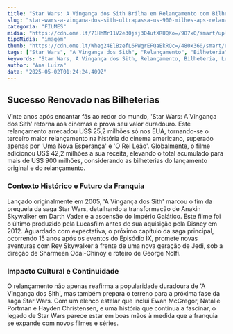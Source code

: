 ```yaml
---
title: "Star Wars: A Vingança dos Sith Brilha em Relançamento com Bilheteria Histórica"
slug: "star-wars-a-vingana-dos-sith-ultrapassa-us-900-milhes-aps-relanamento"
categoria: "FILMES"
midia: "https://cdn.ome.lt/71HhMr11V2e30jsj3D4utXRUQKo=/987x0/smart/uploads/conteudo/fotos/star-wars-episodio-3-relancamento_7CaJIO8.png"
tipoMidia: "imagem"
thumb: "https://cdn.ome.lt/Wheg24ElBzefL6PWgrEFQaEkRQc=/480x360/smart/extras/conteudos/star-wars-episodio-3-relancamento_1W7rNfm.png"
tags: ["Star Wars", "A Vingança dos Sith", "Relançamento", "Bilheteria", "Lucasfilm", "Disney", "Saga Star Wars"]
keywords: "Star Wars, A Vingança dos Sith, Relançamento, Bilheteria, Lucasfilm, Disney, Saga Star Wars"
author: "Ana Luiza"
data: "2025-05-02T01:24:24.409Z"
---
```


## Sucesso Renovado nas Bilheterias

Vinte anos após encantar fãs ao redor do mundo, 'Star Wars: A Vingança dos Sith' retorna aos cinemas e prova seu valor duradouro. Este relançamento arrecadou US$ 25,2 milhões só nos EUA, tornando-se o terceiro maior relançamento na história do cinema americano, superado apenas por 'Uma Nova Esperança' e 'O Rei Leão'. Globalmente, o filme adicionou US$ 42,2 milhões a sua receita, elevando o total acumulado para mais de US$ 900 milhões, considerando as bilheterias do lançamento original e do relançamento.

### Contexto Histórico e Futuro da Franquia

Lançado originalmente em 2005, 'A Vingança dos Sith' marcou o fim da prequela da saga Star Wars, detalhando a transformação de Anakin Skywalker em Darth Vader e a ascensão do Império Galático. Este filme foi o último produzido pela Lucasfilm antes de sua aquisição pela Disney em 2012. Aguardado com expectativa, o próximo capítulo da saga principal, ocorrendo 15 anos após os eventos do Episódio IX, promete novas aventuras com Rey Skywalker à frente de uma nova geração de Jedi, sob a direção de Sharmeen Odai-Chinoy e roteiro de George Nolfi.

### Impacto Cultural e Continuidade

O relançamento não apenas reafirma a popularidade duradoura de 'A Vingança dos Sith', mas também prepara o terreno para a próxima fase da saga Star Wars. Com um elenco estelar que inclui Ewan McGregor, Natalie Portman e Hayden Christensen, e uma história que continua a fascinar, o legado de Star Wars parece estar em boas mãos à medida que a franquia se expande com novos filmes e séries.